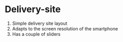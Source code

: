 # Delivery-site
1. Simple delivery site layout
2. Adapts to the screen resolution of the smartphone
3. Has a couple of sliders
